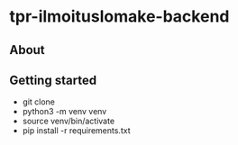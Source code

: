 # tpr-ilmoituslomake-backend

## About


## Getting started

* git clone <thisrepo>
* python3 -m venv venv
* source venv/bin/activate
* pip install -r requirements.txt



